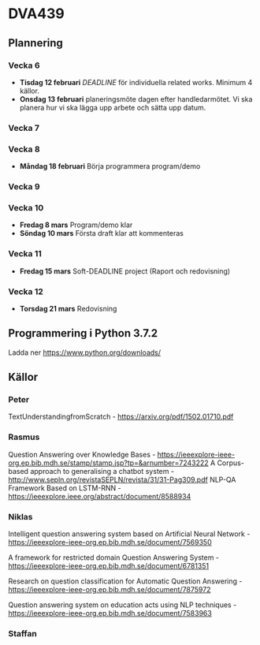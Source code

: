 # DVA439

## Plannering

### Vecka 6
- **Tisdag 12 februari** _DEADLINE_ för individuella related works. Minimum 4 källor. 
- **Onsdag 13 februari** planeringsmöte dagen efter handledarmötet. Vi ska planera hur vi ska lägga upp arbete och sätta upp datum.
### Vecka 7
### Vecka 8
- **Måndag 18 februari** Börja programmera program/demo
### Vecka 9
### Vecka 10
- **Fredag 8 mars** Program/demo klar
- **Söndag 10 mars** Första draft klar att kommenteras
### Vecka 11
- **Fredag 15 mars** Soft-DEADLINE project (Raport och redovisning)
### Vecka 12
- **Torsdag 21 mars** Redovisning

## Programmering i Python 3.7.2
Ladda ner https://www.python.org/downloads/

## Källor
### Peter
TextUnderstandingfromScratch - https://arxiv.org/pdf/1502.01710.pdf
### Rasmus
Question Answering over Knowledge Bases - https://ieeexplore-ieee-org.ep.bib.mdh.se/stamp/stamp.jsp?tp=&arnumber=7243222
A Corpus-based approach to generalising a chatbot system - http://www.sepln.org/revistaSEPLN/revista/31/31-Pag309.pdf
NLP-QA Framework Based on LSTM-RNN - https://ieeexplore.ieee.org/abstract/document/8588934
### Niklas
Intelligent question answering system based on Artificial Neural Network - https://ieeexplore-ieee-org.ep.bib.mdh.se/document/7569350

A framework for restricted domain Question Answering System - https://ieeexplore-ieee-org.ep.bib.mdh.se/document/6781351

Research on question classification for Automatic Question Answering - https://ieeexplore-ieee-org.ep.bib.mdh.se/document/7875972

Question answering system on education acts using NLP techniques - https://ieeexplore-ieee-org.ep.bib.mdh.se/document/7583963
### Staffan
